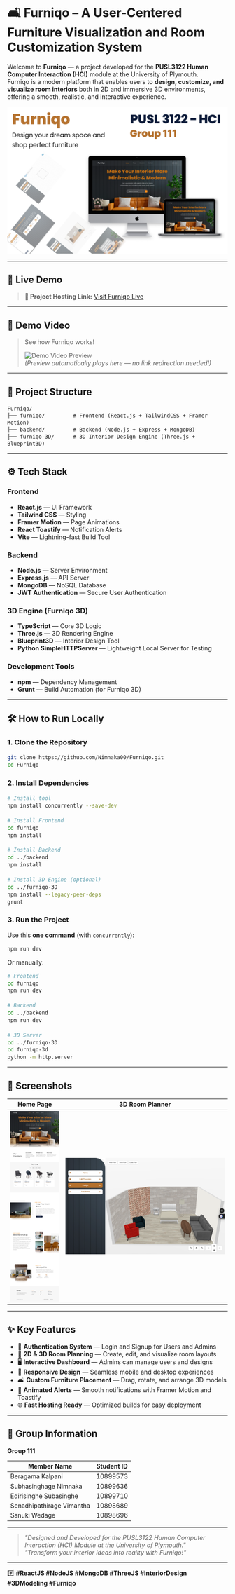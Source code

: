 # 🛋️ Furniqo – A User-Centered Furniture Visualization and Room Customization System

Welcome to **Furniqo** — a project developed for the **PUSL3122 Human Computer Interaction (HCI)** module at the University of Plymouth.  
Furniqo is a modern platform that enables users to **design, customize, and visualize room interiors** both in 2D and immersive 3D environments, offering a smooth, realistic, and interactive experience.

![Furniqo Banner](./assets/banner.png)

---

## 🚀 Live Demo

> **🔗 Project Hosting Link:** [Visit Furniqo Live](https://your-hosting-link.com)

---

## 🎥 Demo Video

> See how Furniqo works!  
>  
> ![Demo Video Preview](https://your-demo-video-link.com/demo-preview.gif)  
> *(Preview automatically plays here — no link redirection needed!)*

---

## 📂 Project Structure

```
Furniqo/
├── furniqo/         # Frontend (React.js + TailwindCSS + Framer Motion)
├── backend/         # Backend (Node.js + Express + MongoDB)
├── furniqo-3D/      # 3D Interior Design Engine (Three.js + Blueprint3D)
```

---

## ⚙️ Tech Stack

### Frontend
- **React.js** — UI Framework
- **Tailwind CSS** — Styling
- **Framer Motion** — Page Animations
- **React Toastify** — Notification Alerts
- **Vite** — Lightning-fast Build Tool

### Backend
- **Node.js** — Server Environment
- **Express.js** — API Server
- **MongoDB** — NoSQL Database
- **JWT Authentication** — Secure User Authentication

### 3D Engine (Furniqo 3D)
- **TypeScript** — Core 3D Logic
- **Three.js** — 3D Rendering Engine
- **Blueprint3D** — Interior Design Tool
- **Python SimpleHTTPServer** — Lightweight Local Server for Testing

### Development Tools
- **npm** — Dependency Management
- **Grunt** — Build Automation (for Furniqo 3D)

---

## 🛠 How to Run Locally

### 1. Clone the Repository
```bash
git clone https://github.com/Nimnaka00/Furniqo.git
cd Furniqo
```

### 2. Install Dependencies
```bash
# Install tool
npm install concurrently --save-dev

# Install Frontend
cd furniqo
npm install

# Install Backend
cd ../backend
npm install

# Install 3D Engine (optional)
cd ../furniqo-3D
npm install --legacy-peer-deps
grunt
```

### 3. Run the Project

Use this **one command** (with `concurrently`):

```bash
npm run dev
```

Or manually:

```bash
# Frontend
cd furniqo
npm run dev

# Backend
cd ../backend
npm run dev

# 3D Server
cd ../furniqo-3D
cd furniqo-3d
python -m http.server
```

---

## 📸 Screenshots

| Home Page | 3D Room Planner |
|:---------:|:---------------:|
| ![Home Page](./assets/screenshot-home.png) | ![3D Planner](./assets/screenshot-3d.png) |

---

## ✨ Key Features
- 🔐 **Authentication System** — Login and Signup for Users and Admins
- 🎨 **2D & 3D Room Planning** — Create, edit, and visualize room layouts
- 🖥️ **Interactive Dashboard** — Admins can manage users and designs
- 📱 **Responsive Design** — Seamless mobile and desktop experiences
- 🛋️ **Custom Furniture Placement** — Drag, rotate, and arrange 3D models
- 🔔 **Animated Alerts** — Smooth notifications with Framer Motion and Toastify
- 🌐 **Fast Hosting Ready** — Optimized builds for easy deployment

---

## 👥 Group Information

**Group 111**  

| Member Name                  | Student ID    |
|-------------------------------|---------------|
| Beragama Kalpani              | 10899573      |
| Subhasinghage Nimnaka         | 10899636      |
| Edirisinghe Subasinghe        | 10899710      |
| Senadhipathirage Vimantha     | 10898689      |
| Sanuki Wedage                 | 10898696      |

---

> _"Designed and Developed for the PUSL3122 Human Computer Interaction (HCI) Module at the University of Plymouth."_  
> _"Transform your interior ideas into reality with Furniqo!"_

---

#️⃣ **#ReactJS #NodeJS #MongoDB #ThreeJS #InteriorDesign #3DModeling #Furniqo**
